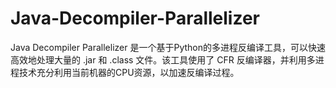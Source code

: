 # Java-Decompiler-Parallelizer
Java Decompiler Parallelizer 是一个基于Python的多进程反编译工具，可以快速高效地处理大量的 .jar 和 .class 文件。该工具使用了 CFR 反编译器，并利用多进程技术充分利用当前机器的CPU资源，以加速反编译过程。
